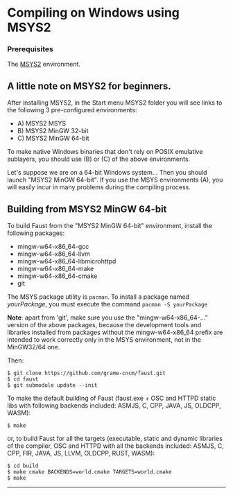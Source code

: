 
# Compiling on Windows using MSYS2

### Prerequisites
The [MSYS2](http://www.msys2.org/) environment.

## A little note on MSYS2 for beginners.


After installing MSYS2, in the Start menu MSYS2 folder you will see links to the following 3 pre-configured environments:
- A) MSYS2 MSYS
- B) MSYS2 MinGW 32-bit
- C) MSYS2 MinGW 64-bit

To make native Windows binaries that don't rely on POSIX emulative sublayers, you should use (B) or (C) of the above environments.

Let's suppose we are on a 64-bit Windows system... Then you should launch "MSYS2 MinGW 64-bit". If you use the MSYS environments (A), you will easily incur in many problems during the compiling process.

## Building from MSYS2 MinGW 64-bit

To build Faust from the "MSYS2 MinGW 64-bit" environment, install the following packages:
- mingw-w64-x86_64-gcc
- mingw-w64-x86_64-llvm
- mingw-w64-x86_64-libmicrohttpd
- mingw-w64-x86_64-make
- mingw-w64-x86_64-cmake
- git

The MSYS package utility is `pacman`. To install a package named _yourPackage_, you must execute the command `pacman -S yourPackage`

**Note**: apart from 'git', make sure you use the "mingw-w64-x86_64-..." version of the above packages, because the development tools and libraries installed from packages without the mingw-w64-x86_64 prefix are intended to work correctly only in the MSYS environment, not in the MinGW32/64 one.

Then:
~~~
$ git clone https://github.com/grame-cncm/faust.git
$ cd faust
$ git submodule update --init
 ~~~

To make the default building of Faust (faust.exe + OSC and HTTPD static libs with following backends included: ASMJS, C, CPP, JAVA, JS, OLDCPP, WASM):
~~~
$ make
~~~

or, to build Faust for all the targets (executable, static and dynamic libraries of the compiler, OSC and HTTPD with all the backends included: ASMJS, C, CPP, FIR, JAVA, JS, LLVM, OLDCPP, RUST, WASM):
~~~
$ cd build
$ make cmake BACKENDS=world.cmake TARGETS=world.cmake
$ make
~~~
------
